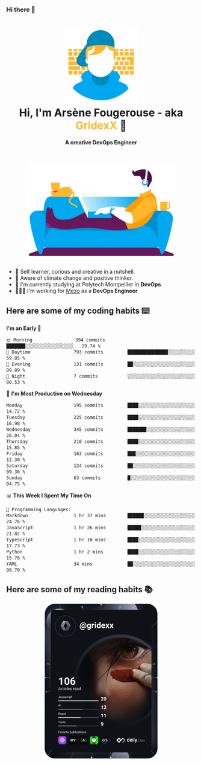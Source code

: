 ### Hi there 👋

<!--
**GridexX/gridexx** is a ✨ _special_ ✨ repository because its `README.md` (this file) appears on your GitHub profile.

Here are some ideas to get you started:

- 🔭 I’m currently working on ...
- 🌱 I’m currently learning ...
- 👯 I’m looking to collaborate on ...
- 🤔 I’m looking for help with ...
- 💬 Ask me about ...
- 📫 How to reach me: ...
- 😄 Pronouns: ...
- ⚡ Fun fact: ...
-->


<!-- Header -->
<h1 align="center">
  <img src="./images/user_profile.png" width="200">
  <br>
  Hi, I'm Arsène Fougerouse - aka <span style="color:#ffb72e">GridexX</span> 👋
</h1>


<p align="center">
  <b>A creative DevOps Engineer </b>
</p>
<br/>
<p align="center">
  <img src="./images/man_couch.png" width="400">
</p>

- 🎨 Self learner, curious and creative in a nutshell. 
- 🌱 Aware of climate change and positive thinker.
- 📕 I'm currently studying at Polytech Montpellier in **DevOps**
- 👨🏻‍💻 I'm working for [Mezo](https://meso-lr.umontpellier.fr/) as a **DevOps Engineer**


## Here are some of my coding habits ⌨️

<!-- Add a section about tech and Ops stack
  Like this one : https://github.com/Xanthus58#-tech-stack
-->
<!--START_SECTION:waka-->
**I'm an Early 🐤** 

```text
🌞 Morning                394 commits         ███████░░░░░░░░░░░░░░░░░░   29.74 % 
🌆 Daytime                793 commits         ███████████████░░░░░░░░░░   59.85 % 
🌃 Evening                131 commits         ██░░░░░░░░░░░░░░░░░░░░░░░   09.89 % 
🌙 Night                  7 commits           ░░░░░░░░░░░░░░░░░░░░░░░░░   00.53 % 
```
📅 **I'm Most Productive on Wednesday** 

```text
Monday                   195 commits         ████░░░░░░░░░░░░░░░░░░░░░   14.72 % 
Tuesday                  225 commits         ████░░░░░░░░░░░░░░░░░░░░░   16.98 % 
Wednesday                345 commits         ███████░░░░░░░░░░░░░░░░░░   26.04 % 
Thursday                 210 commits         ████░░░░░░░░░░░░░░░░░░░░░   15.85 % 
Friday                   163 commits         ███░░░░░░░░░░░░░░░░░░░░░░   12.30 % 
Saturday                 124 commits         ██░░░░░░░░░░░░░░░░░░░░░░░   09.36 % 
Sunday                   63 commits          █░░░░░░░░░░░░░░░░░░░░░░░░   04.75 % 
```


📊 **This Week I Spent My Time On** 

```text
💬 Programming Languages: 
Markdown                 1 hr 37 mins        ██████░░░░░░░░░░░░░░░░░░░   24.76 % 
JavaScript               1 hr 26 mins        █████░░░░░░░░░░░░░░░░░░░░   21.82 % 
TypeScript               1 hr 10 mins        ████░░░░░░░░░░░░░░░░░░░░░   17.73 % 
Python                   1 hr 2 mins         ████░░░░░░░░░░░░░░░░░░░░░   15.76 % 
YAML                     34 mins             ██░░░░░░░░░░░░░░░░░░░░░░░   08.70 % 
```


<!--END_SECTION:waka-->

## Here are some of my reading habits 📚
<div  align="center">
  <img src="./images/devcard.svg" width="300">
</div>
